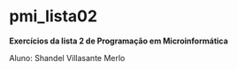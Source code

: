 # pmi_lista02

**Exercícios da lista 2 de Programação em Microinformática**

Aluno: Shandel Villasante Merlo

